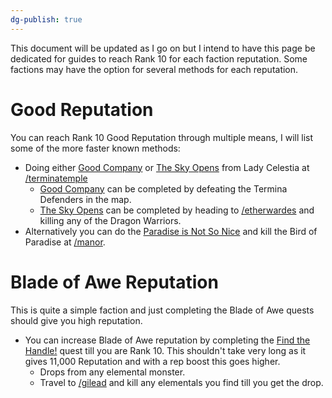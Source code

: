 ```yaml
---
dg-publish: true
---
```



This document will be updated as I go on but I intend to have this page be dedicated for guides to reach Rank 10 for each faction reputation. Some factions may have the option for several methods for each reputation.

# Good Reputation

You can reach Rank 10 Good Reputation through multiple means, I will list some of the more faster known methods:
- Doing either [Good Company](http://aqwwiki.wikidot.com/lady-celestia-s-quests#Termina) or [The Sky Opens](http://aqwwiki.wikidot.com/lady-celestia-s-quests#Termina) from Lady Celestia at [/terminatemple](http://aqwwiki.wikidot.com/termina-temple)
	- [Good Company](http://aqwwiki.wikidot.com/lady-celestia-s-quests#Termina) can be completed by defeating the Termina Defenders in the map.
	- [The Sky Opens](http://aqwwiki.wikidot.com/lady-celestia-s-quests#Termina) can be completed by heading to [/etherwardes](http://aqwwiki.wikidot.com/etherstorm-war-desoloth) and killing any of the Dragon Warriors.
- Alternatively you can do the [Paradise is Not So Nice](http://aqwwiki.wikidot.com/alina-s-quests#2) and kill the Bird of Paradise at [/manor](http://aqwwiki.wikidot.com/manor).

# Blade of Awe Reputation

This is quite a simple faction and just completing the Blade of Awe quests should give you high reputation.

- You can increase Blade of Awe reputation by completing the [Find the Handle!](http://aqwwiki.wikidot.com/valencia-s-quests#3) quest till you are Rank 10. This shouldn't take very long as it gives 11,000 Reputation and with a rep boost this goes higher.
	- Drops from any elemental monster.
	- Travel to [/gilead](http://aqwwiki.wikidot.com/ruins-of-great-gilead) and kill any elementals you find till you get the drop.